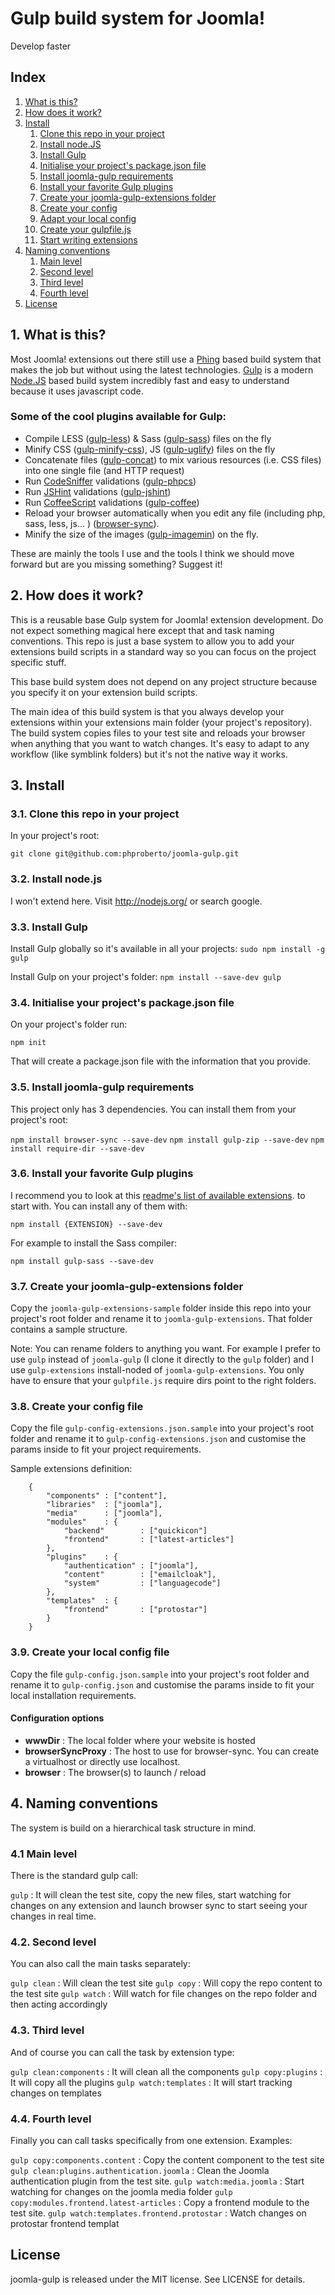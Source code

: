 # Gulp build system for Joomla!

Develop faster

## Index

1. [What is this?](#whats-this)
2. [How does it work?](#how-works)
3. [Install](#install)
    1. [Clone this repo in your project](#clone)
    2. [Install node.JS](#install-node)
    3. [Install Gulp](#install-gulp)
    4. [Initialise your project's package.json file](#initialise-package)
    5. [Install joomla-gulp requirements](#install-joomla-gulp)
    6. [Install your favorite Gulp plugins](#install-gulp-plugins)
    7. [Create your joomla-gulp-extensions folder](#create-gulp-extensions)
    8. [Create your config](#create-config)
    9. [Adapt your local config](#local-config)
    10. [Create your gulpfile.js](#create-gulpfile)
    11. [Start writing extensions](#start-writing-extensions)
4. [Naming conventions](#naming-conventions)
    1. [Main level](#main-level)
    2. [Second level](#second-level)
    3. [Third level](#third-level)
    3. [Fourth level](#fourth-level)
5. [License](#license)

## <a name="whats-this"></a>1. What is this?

Most Joomla! extensions out there still use a [Phing](http://www.phing.info/) based build system that makes the job but without using the latest technologies. [Gulp](http://gulpjs.com/) is a modern [Node.JS](http://nodejs.org/) based build system incredibly fast and easy to understand because it uses javascript code.

### <a name="plugins"></a>Some of the cool plugins available for Gulp:

* Compile LESS ([gulp-less](https://github.com/plus3network/gulp-less)) & Sass ([gulp-sass](https://www.npmjs.org/package/gulp-sass)) files on the fly
* Minify CSS ([gulp-minify-css](https://www.npmjs.org/package/gulp-minify-css)), JS ([gulp-uglify](https://www.npmjs.org/package/gulp-uglify)) files on the fly
* Concatenate files ([gulp-concat](https://www.npmjs.org/package/gulp-concat)) to mix various resources (i.e. CSS files) into one single file (and HTTP request)
* Run [CodeSniffer](http://pear.php.net/package/PHP_CodeSniffer/redirected) validations ([gulp-phpcs](https://github.com/JustBlackBird/gulp-phpcs))
* Run [JSHint](http://www.jshint.com/) validations ([gulp-jshint](https://www.npmjs.org/package/gulp-jshint))
* Run [CoffeeScript](http://coffeescript.org/) validations ([gulp-coffee](https://www.npmjs.org/package/gulp-coffee))
* Reload your browser automatically when you edit any file (including php, sass, less, js... ) ([browser-sync](http://www.browsersync.io/docs/gulp/)).
* Minify the size of the images ([gulp-imagemin](https://www.npmjs.org/package/gulp-imagemin)) on the fly.

These are mainly the tools I use and the tools I think we should move forward but are you missing something? Suggest it!

## <a name="how-works"></a>2. How does it work?

This is a reusable base Gulp system for Joomla! extension development. Do not expect something magical here except that and task naming conventions. This repo is just a base system to allow you to add your extensions build scripts in a standard way so you can focus on the project specific stuff.

This base build system does not depend on any project structure because you specify it on your extension build scripts.

The main idea of this build system is that you always develop your extensions within your extensions main folder (your project's repository). The build system copies files to your test site and reloads your browser when anything that you want to watch changes. It's easy to adapt to any workflow (like symblink folders) but it's not the native way it works.

## <a name="install"></a>3. Install

### <a name="clone"></a>3.1. Clone this repo in your project

In your project's root:

`git clone git@github.com:phproberto/joomla-gulp.git`

### <a name="install-node"></a>3.2. Install node.js

I won't extend here. Visit http://nodejs.org/ or search google.

### <a name="install-gulp"></a>3.3. Install Gulp
Install Gulp globally so it's available in all your projects:
`sudo npm install -g gulp`

Install Gulp on your project's folder:
`npm install --save-dev gulp`

### <a name="initialise-package"></a>3.4. Initialise your project's package.json file

On your project's folder run:

`npm init`

That will create a package.json file with the information that you provide.

### <a name="install-joomla-gulp"></a>3.5. Install joomla-gulp requirements

This project only has 3 dependencies. You can install them from your project's root:

`npm install browser-sync --save-dev`
`npm install gulp-zip --save-dev`
`npm install require-dir --save-dev`

### <a name="install-gulp-plugins"></a>3.6. Install your favorite Gulp plugins

I recommend you to look at this [readme's list of available extensions](#plugins). to start with. You can install any of them with:

`npm install {EXTENSION} --save-dev`

For example to install the Sass compiler:

`npm install gulp-sass --save-dev`

### <a name="create-gulp-extensions"></a>3.7. Create your joomla-gulp-extensions folder

Copy the `joomla-gulp-extensions-sample` folder inside this repo into your project's root folder and rename it to `joomla-gulp-extensions`. That folder contains a sample  structure.

Note: You can rename folders to anything you want. For example I prefer to use `gulp` instead of `joomla-gulp` (I clone it directly to the `gulp` folder) and I use `gulp-extensions` install-noded of `joomla-gulp-extensions`. You only have to ensure that your `gulpfile.js` require dirs point to the right folders.

### <a name="create-config"></a>3.8. Create your config file

Copy the file `gulp-config-extensions.json.sample` into your project's root folder and rename it to `gulp-config-extensions.json` and customise the params inside to fit your project requirements.

Sample extensions definition:

```
	{
		"components" : ["content"],
		"libraries"  : ["joomla"],
		"media"      : ["joomla"],
		"modules"    : {
			"backend"        : ["quickicon"]
			"frontend"       : ["latest-articles"]
		},
		"plugins"    : {
			"authentication" : ["joomla"],
			"content"        : ["emailcloak"],
			"system"         : ["languagecode"]
		},
		"templates"  : {
			"frontend"       : ["protostar"]
		}
	}
```
### <a name="local-config"></a>3.9. Create your local config file

Copy the file `gulp-config.json.sample` into your project's root folder and rename it to `gulp-config.json` and customise the params inside to fit your local installation requirements.

#### Configuration options

* **wwwDir**           : The local folder where your website is hosted
* **browserSyncProxy** : The host to use for browser-sync. You can create a virtualhost or directly use localhost.
* **browser**          : The browser(s) to launch / reload

## <a name="naming-conventions"></a>4. Naming conventions

The system is build on a hierarchical task structure in mind.

### <a name="main-level"></a>4.1 Main level

There is the standard gulp call:

`gulp` :  It will clean the test site, copy the new files, start watching for changes on any extension and launch browser sync to start seeing your changes in real time.

### <a name="second-level"></a>4.2. Second level

You can also call the main tasks separately:

`gulp clean` : Will clean the test site
`gulp copy` : Will copy the repo content to the test site
`gulp watch` : Will watch for file changes on the repo folder and then acting accordingly

### <a name="third-level"></a>4.3. Third level

And of course you can call the task by extension type:

`gulp clean:components` : It will clean all the components
`gulp copy:plugins` : It will copy all the plugins
`gulp watch:templates` : It will start tracking changes on templates

### <a name="fourth-level"></a>4.4. Fourth level

Finally you can call tasks specifically from one extension. Examples:

`gulp copy:components.content` : Copy the content component to the test site
`gulp clean:plugins.authentication.joomla` : Clean the Joomla authentication plugin from the test site.
`gulp watch:media.joomla` : Start watching for changes on the joomla media folder
`gulp copy:modules.frontend.latest-articles` : Copy a frontend module to the test site.
`gulp watch:templates.frontend.protostar` : Watch changes on protostar frontend templat

## <a name="license"></a>License

joomla-gulp is released under the MIT license. See LICENSE for details.
